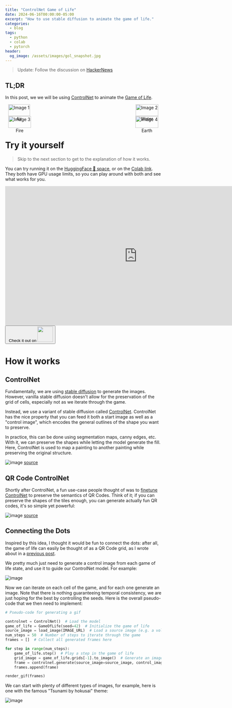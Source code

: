 ```yaml
---
title: "ControlNet Game of Life"
date: 2024-06-16T00:00:00-05:00
excerpt: "How to use stable diffusion to animate the game of life."
categories:
  - blog
tags:
  - python
  - colab
  - pytorch
header:
  og_image: /assets/images/gol_snapshot.jpg
---
```


> Update: Follow the discussion on [HackerNews](https://news.ycombinator.com/item?id=40716154)

## TL;DR

In this post, we we will be using [ControlNet](https://huggingface.co/docs/diffusers/en/using-diffusers/controlnet) to animate the [Game of Life](https://en.wikipedia.org/wiki/Conway%27s_Game_of_Life).


<div style="display: flex; justify-content: space-between;">
  <figure style="margin: 0 10px;">
    <img src="../../assets/images/gol_resize.gif" alt="Image 1" style="width: 100%;"/>
    <figcaption style="text-align: center;">Air</figcaption>
  </figure>
  <figure style="margin: 0 10px;">
    <img src="../../assets/images/gol_resize_2.gif" alt="Image 2" style="width: 100%;"/>
    <figcaption style="text-align: center;">Water</figcaption>
  </figure>
</div>

<div style="display: flex; justify-content: space-between;">
  <figure style="margin: 0 10px;">
    <img src="../../assets/images/gol_resize_3.gif" alt="Image 3" style="width: 100%;"/>
    <figcaption style="text-align: center;">Fire</figcaption>
  </figure>
  <figure style="margin: 0 10px;">
    <img src="../../assets/images/gol_resize_4.gif" alt="Image 4" style="width: 100%;"/>
    <figcaption style="text-align: center;">Earth</figcaption>
  </figure>
</div>



# Try it yourself

> Skip to the next section to get to the explanation of how it works.

You can try running it on the [HuggingFace 🤗 space](https://huggingface.co/spaces/jerpint/game-of-life-controlnet), or on the [Colab link](https://colab.research.google.com/github/jerpint/jerpint.github.io/blob/master/colabs/gol_diffusion.ipynb).
They both have GPU usage limits, so you can play around with both and see what works for you.


<iframe
	src="https://jerpint-game-of-life-controlnet.hf.space"
	frameborder="0"
	width="850"
	height="450"
></iframe>

<a href="https://colab.research.google.com/github/jerpint/jerpint.github.io/blob/master/colabs/gol_diffusion.ipynb">
<button type='button'>&nbsp;Check it out on <span><img src="../../assets/images/colab.jpeg" width="50" height="50" /></span></button>
</a>



# How it works

## ControlNet

Fundamentally, we are using [stable diffusion](https://en.wikipedia.org/wiki/Stable_Diffusion) to generate the images.
However, vanilla stable diffusion doesn't allow for the preservation of the grid of cells, especially not as we iterate through the game.

Instead, we use a variant of stable diffusion called [ControlNet](https://huggingface.co/docs/diffusers/en/using-diffusers/controlnet).
ControlNet has the nice property that you can feed it both a start image as well as a "control image", which encodes the general outlines of the shape you want to preserve.

In practice, this can be done using segmentation maps, canny edges, etc. With it, we can preserve the shapes while letting the model generate the fill.
Here, ControlNet is used to map a painting to another painting while preserving the original structure.

![image](../../assets/images/controlnet-text2img-demo.png)
[source](https://huggingface.co/docs/diffusers/en/using-diffusers/controlnet)


## QR Code ControlNet

Shortly after ControlNet, a fun use-case people thought of was to [finetune ControlNet](https://huggingface.co/DionTimmer/controlnet_qrcode) to preserve the semantics of QR Codes. Think of it; if you can preserve the shapes of the tiles enough, you can generate actually fun QR codes, it's so simple yet powerful:

![image](../../assets/images/qr_code_controlnet.png)
[source](https://huggingface.co/DionTimmer/controlnet_qrcode/blob/main/README.md)

## Connecting the Dots

Inspired by this idea, I thought it would be fun to connect the dots: after all, the game of life can easily be thought of as a QR Code grid, as I wrote about in a [previous post](https://www.jerpint.io/blog/conways-qr-code/).

We pretty much just need to generate a control image from each game of life state, and use it to guide our ControlNet model. For example:

![image](../../assets/images/gol_frame_with_guide.png)


Now we can iterate on each cell of the game, and for each one generate an image. Note that there is nothing guaranteeing temporal consistency, we are just hoping for the best by controlling the seeds. Here is the overall pseudo-code that we then need to implement:

```python
# Pseudo-code for generating a gif

controlnet = ControlNet()  # Load the model
game_of_life = GameOfLife(seed=42)  # Initialize the game of life
source_image = load_image(IMAGE_URL)  # Load a source image (e.g. a volcano)
num_steps = 50  # Number of steps to iterate through the game
frames = []  # Collect all generated frames here

for step in range(num_steps):
    game_of_life.step()  # Play a step in the game of life
    grid_image = game_of_life.grids[-1].to_image()  # Generate an image from the latest grid
    frame = controlnet.generate(source_image=source_image, control_image=grid_image, **controlnet_kwargs)  # Generate the controlnet frame
    frames.append(frame)

render_gif(frames)
```

We can start with plenty of different types of images, for example, here is one with the famous "Tsunami by hokusai" theme:

![image](../../assets/images/gol_resize_2.gif)
